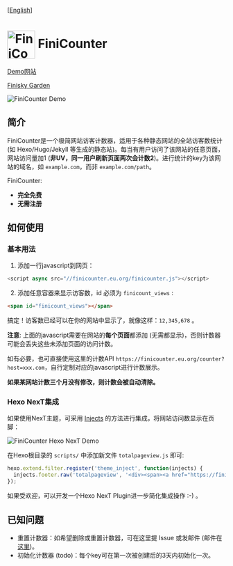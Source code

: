[[English](https://github.com/finisky/finicounter/blob/master/README.en.md)]

# <img src="https://finicounter.eu.org/logo.png" title="FiniCounter" width="64" align="center"> FiniCounter

[Demo网站](https://finicounter.eu.org/)

[Finisky Garden](https://finisky.eu.org/finicounter)

![FiniCounter Demo](https://raw.githubusercontent.com/finisky/finicounter/master/finicounterdemo.png)

## 简介

FiniCounter是一个极简网站访客计数器，适用于各种静态网站的全站访客数统计 (如 Hexo/Hugo/Jekyll 等生成的静态站)。每当有用户访问了该网站的任意页面，网站访问量加1 (**非UV，同一用户刷新页面两次会计数2**)。进行统计的key为该网站的域名，如 `example.com`，而非 `example.com/path`。

FiniCounter:

* **完全免费**
* **无需注册**


## 如何使用
### 基本用法

1. 添加一行javascript到网页：

```javascript
<script async src="//finicounter.eu.org/finicounter.js"></script>
```

2. 添加任意容器来显示访客数，id 必须为 `finicount_views` :

```html
<span id="finicount_views"></span>
```

搞定！访客数已经可以在你的网站中显示了，就像这样：`12,345,678` 。

**注意**: 上面的javascript需要在网站的**每个页面**都添加 (无需都显示)，否则计数器可能会丢失这些未添加页面的访问计数。

如有必要，也可直接使用这里的计数API `https://finicounter.eu.org/counter?host=xxx.com`，自行定制对应的javascript进行计数展示。

**如果某网站计数三个月没有修改，则计数会被自动清除。**

### Hexo NexT集成

如果使用NexT主题，可采用 [Injects](https://theme-next.js.org/docs/advanced-settings/injects) 的方法进行集成，将网站访问数显示在页脚：

![FiniCounter Hexo NexT Demo](https://cdn.jsdelivr.net/gh/finisky/finiskyimages/nextpageviewfooter.png)

在Hexo根目录的 `scripts/` 中添加新文件 `totalpageview.js` 即可:

```javascript
hexo.extend.filter.register('theme_inject', function(injects) {
  injects.footer.raw('totalpageview', '<div><span><a href="https://finicounter.eu.org/" target="_blank">Total Pageview:</a></span><span id="finicount_views" style="display:inline;padding-left:5px;"></span><div> <script async src="//finicounter.eu.org/finicounter.js"></script>', {}, {cache: false});
});
```

如果受欢迎，可以开发一个Hexo NexT Plugin进一步简化集成操作 :-) 。


## 已知问题

* 重置计数器：如希望删除或重置计数器，可在这里提 Issue 或发邮件 (邮件在 [这里](https://finisky.eu.org/links/))。
* 初始化计数器 (todo)：每个key可在第一次被创建后的3天内初始化一次。
